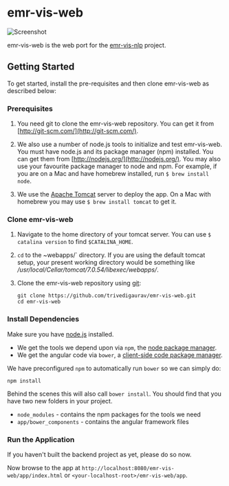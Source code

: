 # emr-vis-web 

![Screenshot](https://github.com/trivedigaurav/emr-vis-web/raw/master/screenshot.png)

emr-vis-web is the web port for the [emr-vis-nlp](https://github.com/trivedigaurav/emr-vis-nlp) project.

## Getting Started

To get started, install the pre-requisites and then clone emr-vis-web as described below:

### Prerequisites

1. You need git to clone the emr-vis-web repository. You can get it from
[http://git-scm.com/](http://git-scm.com/).

2. We also use a number of node.js tools to initialize and test emr-vis-web. You must have node.js and
its package manager (npm) installed.  You can get them from [http://nodejs.org/](http://nodejs.org/). You may also use your favourite package manager to node and npm. For example, if you are on a Mac and have homebrew installed, run `$ brew install node`.

3. We use the [Apache Tomcat](http://tomcat.apache.org/) server to deploy the app. On a Mac with homebrew you may use `$ brew install tomcat` to get it.

### Clone emr-vis-web

1. Navigate to the home directory of your tomcat server. You can use `$ catalina version` to find `$CATALINA_HOME`.
2. `cd` to the ~webapps/` directory. If you are using the default tomcat setup, your present working directory would be something like _/usr/local/Cellar/tomcat/7.0.54/libexec/webapps/_.
3. Clone the emr-vis-web repository using [git][git]:

    ```
    git clone https://github.com/trivedigaurav/emr-vis-web.git
    cd emr-vis-web
    ```

### Install Dependencies

Make sure you have [node.js][node] installed.

* We get the tools we depend upon via `npm`, the [node package manager][npm].
* We get the angular code via `bower`, a [client-side code package manager][bower].

We have preconfigured `npm` to automatically run `bower` so we can simply do:

```
npm install
```

Behind the scenes this will also call `bower install`.  You should find that you have two new
folders in your project.

* `node_modules` - contains the npm packages for the tools we need
* `app/bower_components` - contains the angular framework files


### Run the Application

If you haven't built the backend project as yet, please do so now.

Now browse to the app at `http://localhost:8080/emr-vis-web/app/index.html` or `<your-localhost-root>/emr-vis-web/app`.


[git]: http://git-scm.com/
[bower]: http://bower.io
[npm]: https://www.npmjs.org/
[node]: http://nodejs.org
[protractor]: https://github.com/angular/protractor
[jasmine]: http://pivotal.github.com/jasmine/
[karma]: http://karma-runner.github.io
[travis]: https://travis-ci.org/
[http-server]: https://github.com/nodeapps/http-server
